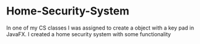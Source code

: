 # Home-Security-System
In one of my CS classes I was assigned to create a object with a key pad in JavaFX. I created a home security system with some functionality

